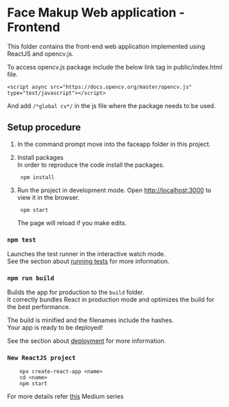 # Face Makup Web application - Frontend

This folder contains the front-end web application implemented using ReactJS and opencv.js.

To access opencv.js package include the below link tag in public/index.html file.

    <script async src="https://docs.opencv.org/master/opencv.js" type="text/javascript"></script>

And add `/*global cv*/` in the js file where the package needs to be used.

Setup procedure
----------------
1. In the command prompt move into the faceapp folder in this project.

2. Install packages  
   In order to reproduce the code install the packages. 
        
        npm install

3. Run the project in development mode. Open [http://localhost:3000](http://localhost:3000) to view it in the browser.
      
        npm start

    The page will reload if you make edits.


### `npm test`

Launches the test runner in the interactive watch mode.<br />
See the section about [running tests](https://facebook.github.io/create-react-app/docs/running-tests) for more information.

### `npm run build`

Builds the app for production to the `build` folder.<br />
It correctly bundles React in production mode and optimizes the build for the best performance.

The build is minified and the filenames include the hashes.<br />
Your app is ready to be deployed!

See the section about [deployment](https://facebook.github.io/create-react-app/docs/deployment) for more information.

### `New ReactJS project`

        npx create-react-app <name>
        cd <name>
        npm start

For more details refer [this](https://medium.com/@jinalshah999/reactjs-step-by-step-tutorial-series-for-absolute-beginners-part-1-9f727d72d93) 
Medium series 
